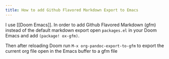 ```yaml
---
title: How to add Github Flavored Markdown Export to Emacs
---
```

I use [[Doom Emacs]]. In order to add Github Flavored Markdown (gfm) instead of the default markdown export open `packages.el` in your Doom Emacs and add `(package! ox-gfm)`.

Then after reloading Doom run `M-x org-pandoc-export-to-gfm` to export the current org file open in the Emacs buffer to a gfm file
